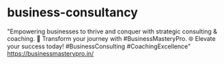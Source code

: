 # business-consultancy
"Empowering businesses to thrive and conquer with strategic consulting &amp; coaching. 🚀 Transform your journey with #BusinessMasteryPro. 🌐 Elevate your success today! #BusinessConsulting #CoachingExcellence" https://businessmasterypro.in/

